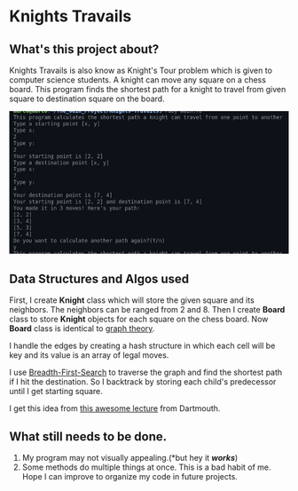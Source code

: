 # Knights Travails

## What's this project about?

Knights Travails is also know as Knight's Tour problem which is given to computer science students. A knight can move any square on a chess board. This program finds the shortest path for a knight to travel from given square to destination square on the board.

![Knight Travails](/demo_img/knight_travails_demo.png)

## Data Structures and Algos used

First, I create **Knight** class which will store the given square and its neighbors. The neighbors can be ranged from 2 and 8. Then I create **Board** class to store **Knight** objects for each square on the chess board. Now **Board** class is identical to [graph theory](https://en.wikipedia.org/wiki/Graph_theory).

I handle the edges by creating a hash structure in which each cell will be key and its value is an array of legal moves.

I use [Breadth-First-Search](https://en.wikipedia.org/wiki/Breadth-first_search) to traverse the graph and find the shortest path if I hit the destination. So I backtrack by storing each child's predecessor until I get starting square.

I get this idea from [this awesome lecture](https://www.cs.dartmouth.edu/~scot/cs10/lectures/19/19.html) from Dartmouth.

## What still needs to be done.

1. My program may not visually appealing.(*but hey it ***works***)
2. Some methods do multiple things at once. This is a bad habit of me. Hope I can improve to organize my code in future projects.